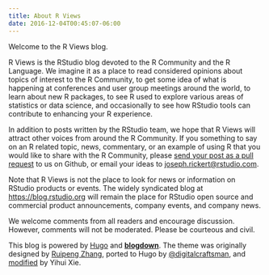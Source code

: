 ```yaml
---
title: About R Views
date: 2016-12-04T00:45:07-06:00
---
```


Welcome to the R Views blog.

R Views is the RStudio blog devoted to the R Community and the R Language. We imagine it as a place to read considered opinions about topics of interest to the R Community, to get some idea of what is happening at conferences and user group meetings around the world, to learn about new R packages, to see R used to explore various areas of statistics or data science, and occasionally to see how RStudio tools can contribute to enhancing your R experience.

In addition to posts written by the RStudio team, we hope that R Views will attract other voices from around the R Community. If you something to say on an R related topic, news, commentary, or an example of using R that you would like to share with the R Community, please [send your post as a pull request](https://github.com/rstudio/rviews) to us on Github, or email your ideas to <joseph.rickert@rstudio.com>.

Note that R Views is not the place to look for news or information on RStudio products or events. The widely syndicated blog at https://blog.rstudio.org will remain the place for RStudio open source and commercial product announcements, company events, and company news.

We welcome comments from all readers and encourage discussion. However, comments will not be moderated. Please be courteous and civil.

This blog is powered by [Hugo](https://gohugo.io) and [**blogdown**](https://github.com/rstudio/blogdown). The theme was originally designed by [Ruipeng Zhang](http://github.com/ppoffice), ported to Hugo by [@digitalcraftsman](https://github.com/digitalcraftsman/hugo-icarus-theme), and [modified](https://github.com/yihui/hugo-icarus-theme) by Yihui Xie.

